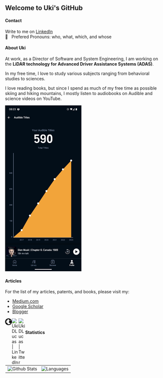 ## Welcome to Uki's GitHub


#### Contact
Write to me on [LinkedIn][linkedin] <br/>
🙈  &nbsp; Prefered Pronouns: who, what, which, and whose <br/>


#### About Uki 

At work, as a Director of Software and System Engineering, I am working on the **LiDAR technology for Advanced Driver Assistance Systems (ADAS)**.

In my free time, I love to study various subjects ranging from behavioral studies to sciences.

I love reading books, but since I spend as much of my free time as possible skiing and hiking mountains, I mostly listen to audiobooks on Audible and science videos on YouTube.

[<img src="https://github.com/UkiDLucas/UkiDLucas/blob/main/Audible.png" width="250" />]( https://github.com/UkiDLucas/UkiDLucas/blob/main/Audible.png )


#### Articles
For the list of my articles, patents, and books, please visit my:  
- [Medium.com][medium]
- [Google Scholar][google scholar] 
- [Blogger][url blogger]


[<img align="left" alt="UkiDLucas" width="22px" src="https://raw.githubusercontent.com/iconic/open-iconic/master/svg/globe.svg" />][website]
[<img align="left" alt="UkiDLucas | LinkedIn" width="22px" src="https://cdn.jsdelivr.net/npm/simple-icons@v3/icons/linkedin.svg" />][linkedin]
[<img align="left" alt="UkiDLucas | Twitter" width="22px" src="https://cdn.jsdelivr.net/npm/simple-icons@v3/icons/twitter.svg" />][twitter]
<!--
[<img align="left" alt="UkiDLucas | Instagram" width="22px" src="https://cdn.jsdelivr.net/npm/simple-icons@v3/icons/instagram.svg" />][instagram]
[<img align="left" alt="UkiDLucas | YouTube" width="22px" src="https://cdn.jsdelivr.net/npm/simple-icons@v3/icons/youtube.svg" />][youtube]
-->


<br />

#### Statistics 
<!-- https://github.com/anuraghazra/github-readme-stats -->
<table style="border: 1px solid transparent" >
<tr>
  <td>
      <img alt="Github Stats" 
       src="https://github-readme-stats.vercel.app/api?username=UkiDLucas&show_icons=true&hide_border=true&count_private=true&include_all_commits=true&hide=contribs" 
       />
  </td>
  <td>
      <img alt="Languages" 
       src="https://github-readme-stats.vercel.app/api/top-langs/?username=UkiDLucas&layout=pie&langs_count=20&count_private=true&include_all_commits=true&hide_border=true&hide=HTML,jupyter%20notebook&size_weight=0.5&count_weight=0.5" 
       />
    
  </td>
</tr>
 
 
<table>
   

<br />
 
          
 

<!-- Complete list of emoji: https://gist.github.com/rxaviers/7360908 -->


 
 
[website]: https://github.com/UkiDLucas
[medium]: https://UkiDLucas.medium.com/
[twitter]: https://twitter.com/UkiDLucas
[youtube]: https://youtube.com/UkiDLucas
[instagram]: https://instagram.com/UkiDLucas
[linkedin]: https://linkedin.com/in/UkiDLucas
[google scholar]: https://scholar.google.com/citations?hl=en&user=hBKIwg4AAAAJ&view_op=list_works&sortby=pubdate
[url blogger]: https://uki.blogspot.com/
